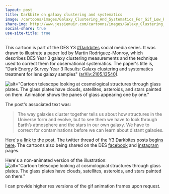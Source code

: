 ```yaml
---
layout: post
title: Darkbite on galaxy clustering and systematics
image: /cartoons/images/Galaxy_Clustering_And_Systematics_For_Gif_Low_Res.gif
share-img: http://www.jessiemuir.com/cartoons/images/Galaxy_Clustering_And_Systematics_For_Gif_Low_Res.gif
social-share: true
use-site-title: true
---
```


This cartoon is part of the DES Y3 [#Darkbites](https://twitter.com/hashtag/darkbites?src=hashtag_click) social media series. It was drawn to illustrate a paper led by Martin Rodriguez-Monroy, which describes DES Year 3 galaxy clustering measurements and the technique used to correct them for observational systematics.  The paper's title is, "Dark Energy Survey Year 3 Results: Galaxy clustering and systematics treatment for lens galaxy samples" ([arXiv:2105.13540](https://arxiv.org/abs/2105.13540)).

![alt="Cartoon telescope looking at cosmological structures through glass plates. The glass plates have clouds, satellites, asteroids, and stars painted on them. Animation shows the panes of glass appearing one by one."](/cartoons/images/Galaxy_Clustering_And_Systematics_For_Gif_Low_Res.gif)


The post's associated text was:

> The way galaxies cluster together tells us about how structures in the Universe form and evolve, but to see them we have to look through Earth’s atmosphere and the stars in our own galaxy. We have to correct for contaminations before we can learn about distant galaxies.

[Here's a link to the post.](https://twitter.com/theDESurvey/status/1405197552664854532) The twitter thread of the Y3 Darkbites posts [begins here](https://twitter.com/theDESurvey/status/1334937310606004227). The cartoons also being shared on the DES [facebook](https://www.facebook.com/darkenergysurvey) and [instagram](https://www.instagram.com/darkenergysurvey/) pages.


Here's a non-animated version of the illustration:
![alt="Cartoon telescope looking at cosmological structures through glass plates. The glass plates have clouds, satellites, asteroids, and stars painted on them."](/cartoons/images/Galaxy_Clustering_And_Systematics_Crop.jpg)

I can provide higher res versions of the gif animation frames upon request.


